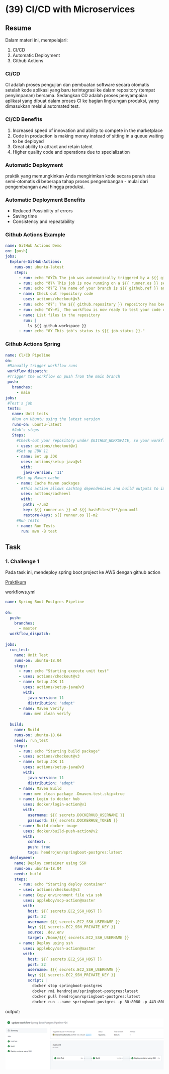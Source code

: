 # (39) CI/CD with Microservices

## Resume
Dalam materi ini, mempelajari:
1. CI/CD
2. Automatic Deployment
3. Github Actions


### CI/CD
CI adalah proses pengujian dan pembuatan software secara otomatis setelah kode aplikasi yang baru terintegrasi ke dalam repository (tempat penyimpanan) bersama. Sedangkan CD adalah proses penyampaian aplikasi yang dibuat dalam proses CI ke bagian lingkungan produksi, yang dimasukkan melalui automated test.

### CI/CD Benefits
1. Increased speed of innovation and ability to compete in 
the marketplace
2. Code in production is making money instead of sitting in 
a queue waiting to be deployed
3. Great ability to attract and retain talent
4. Higher quality code and operations due to 
specialization

### Automatic Deployment
praktik yang memungkinkan Anda mengirimkan kode secara penuh atau semi-otomatis di beberapa tahap proses pengembangan - mulai dari pengembangan awal hingga produksi.

### Automatic Deployment Benefits
- Reduced Possibility of errors
- Saving time
- Consistency and repeatability

### Github Actions Example
```yaml
name: GitHub Actions Demo
on: [push]
jobs:
  Explore-GitHub-Actions:
    runs-on: ubuntu-latest
    steps:
      - run: echo "ðŸŽ‰ The job was automatically triggered by a ${{ github.event_name }} event."
      - run: echo "ðŸ§ This job is now running on a ${{ runner.os }} server hosted by GitHub!"
      - run: echo "ðŸ”Ž The name of your branch is ${{ github.ref }} and your repository is ${{ github.repository }}."
      - name: Check out repository code
        uses: actions/checkout@v3
      - run: echo "ðŸ’¡ The ${{ github.repository }} repository has been cloned to the runner."
      - run: echo "ðŸ–¥ï¸ The workflow is now ready to test your code on the runner."
      - name: List files in the repository
        run: |
          ls ${{ github.workspace }}
      - run: echo "ðŸ This job's status is ${{ job.status }}."
```

### Github Actions Spring
```yaml
name: Cl/CD Pipeline 
on:
 #Manually trigger workflow runs
 workflow dispatch:
 #Trigger the workflow on push from the main branch
 push:
   branches:
     - main
jobs:
 #Test's job
 tests:
   name: Untt tests
   #Run on Ubuntu using the latest version
   runs-on: ubuntu-latest
   #Job's steps
   Steps:
     #Check-out your repository under $GITHUB_WORKSPACE, so your workflow can access it
     - uses: actions/checkout@v1
     #Set up JDK 11
     - name: Set up JDK
       uses: actions/setup-java@v1
       with:
        java-version: '11'
     #Set up Maven cache
     - name: Cache Maven packages
       #This action allows cachtng dependencies and build outputs to improve workflow execution time. 
       uses: acttons/cacheevl
       with:
        path: ~/.m2
        key: ${{ runner.os }}-m2-${{ hashFiles(1**/pom.xmll 
        restore-keys: ${{ runner.os }}-m2
     #Run Tests
     - name: Run Tests
       run: mvn -B test

```


## Task
### 1. Challenge 1
Pada task ini, mendeploy spring boot project ke AWS dengan github action

[Praktikum](./praktikum/springboot)

workflows.yml
```yml
name: Spring Boot Postgres Pipeline

on:
  push:
    branches:
      - master
  workflow_dispatch:

jobs:
  run_test:
    name: Unit Test
    runs-on: ubuntu-18.04
    steps:
      - run: echo "Starting execute unit test"
      - uses: actions/checkout@v3
      - name: Setup JDK 11
        uses: actions/setup-java@v3
        with:
          java-version: 11
          distribution: 'adopt'
      - name: Maven Verify
        run: mvn clean verify

  build:
    name: Build
    runs-on: ubuntu-18.04
    needs: run_test
    steps:
      - run: echo "Starting build package"
      - uses: actions/checkout@v3
      - name: Setup JDK 11
        uses: actions/setup-java@v3
        with:
          java-version: 11
          distribution: 'adopt'
      - name: Maven Build
        run: mvn clean package -Dmaven.test.skip=true
      - name: Login to docker hub
        uses: docker/login-action@v1
        with:
          username: ${{ secrets.DOCKERHUB_USERNAME }}
          password: ${{ secrets.DOCKERHUB_TOKEN }}
      - name: Build docker image
        uses: docker/build-push-action@v2
        with:
          context: .
          push: true
          tags: hendrojun/springboot-postgres:latest
  deployment:
    name: Deploy container using SSH
    runs-on: ubuntu-18.04
    needs: build
    steps:
      - run: echo "Starting deploy container"
      - uses: actions/checkout@v3
      - name: Copy environment file via ssh
        uses: appleboy/scp-action@master
        with:
          host: ${{ secrets.EC2_SSH_HOST }}
          port: 22
          username: ${{ secrets.EC2_SSH_USERNAME }}
          key: ${{ secrets.EC2_SSH_PRIVATE_KEY }}
          source: .dev.env
          target: /home/${{ secrets.EC2_SSH_USERNAME }}
      - name: Deploy using ssh
        uses: appleboy/ssh-action@master
        with:
          host: ${{ secrets.EC2_SSH_HOST }}
          port: 22
          username: ${{ secrets.EC2_SSH_USERNAME }}
          key: ${{ secrets.EC2_SSH_PRIVATE_KEY }}
          script: |
            docker stop springboot-postgres
            docker rmi hendrojun/springboot-postgres:latest
            docker pull hendrojun/springboot-postgres:latest
            docker run --name springboot-postgres -p 80:8080 -p 443:8080 --env-file=.dev.env --network alterra -d hendrojun/springboot-postgres:latest
```

output:

![Challenge 1](./screenshots/1.PNG)



